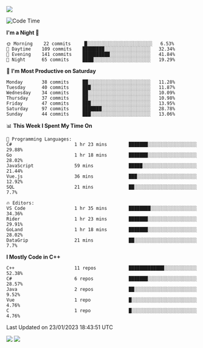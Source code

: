![](https://komarev.com/ghpvc/?username=lilpidgey&color=red)
<!--START_SECTION:waka-->
![Code Time](http://img.shields.io/badge/Code%20Time-1%2C475%20hrs%2011%20mins-blue)

**I'm a Night 🦉** 

```text
🌞 Morning    22 commits     █░░░░░░░░░░░░░░░░░░░░░░░░   6.53% 
🌆 Daytime    109 commits    ████████░░░░░░░░░░░░░░░░░   32.34% 
🌃 Evening    141 commits    ██████████░░░░░░░░░░░░░░░   41.84% 
🌙 Night      65 commits     ████░░░░░░░░░░░░░░░░░░░░░   19.29%

```
📅 **I'm Most Productive on Saturday** 

```text
Monday       38 commits     ██░░░░░░░░░░░░░░░░░░░░░░░   11.28% 
Tuesday      40 commits     ███░░░░░░░░░░░░░░░░░░░░░░   11.87% 
Wednesday    34 commits     ██░░░░░░░░░░░░░░░░░░░░░░░   10.09% 
Thursday     37 commits     ██░░░░░░░░░░░░░░░░░░░░░░░   10.98% 
Friday       47 commits     ███░░░░░░░░░░░░░░░░░░░░░░   13.95% 
Saturday     97 commits     ███████░░░░░░░░░░░░░░░░░░   28.78% 
Sunday       44 commits     ███░░░░░░░░░░░░░░░░░░░░░░   13.06%

```


📊 **This Week I Spent My Time On** 

```text
💬 Programming Languages: 
C#                       1 hr 23 mins        ███████░░░░░░░░░░░░░░░░░░   29.88% 
Go                       1 hr 18 mins        ███████░░░░░░░░░░░░░░░░░░   28.02% 
JavaScript               59 mins             █████░░░░░░░░░░░░░░░░░░░░   21.44% 
Vue.js                   36 mins             ███░░░░░░░░░░░░░░░░░░░░░░   12.92% 
SQL                      21 mins             ██░░░░░░░░░░░░░░░░░░░░░░░   7.7%

🔥 Editors: 
VS Code                  1 hr 35 mins        ████████░░░░░░░░░░░░░░░░░   34.36% 
Rider                    1 hr 23 mins        ███████░░░░░░░░░░░░░░░░░░   29.91% 
GoLand                   1 hr 18 mins        ███████░░░░░░░░░░░░░░░░░░   28.02% 
DataGrip                 21 mins             ██░░░░░░░░░░░░░░░░░░░░░░░   7.7%

```

**I Mostly Code in C++** 

```text
C++                      11 repos            █████████████░░░░░░░░░░░░   52.38% 
C#                       6 repos             ███████░░░░░░░░░░░░░░░░░░   28.57% 
Java                     2 repos             ██░░░░░░░░░░░░░░░░░░░░░░░   9.52% 
Vue                      1 repo              █░░░░░░░░░░░░░░░░░░░░░░░░   4.76% 
C                        1 repo              █░░░░░░░░░░░░░░░░░░░░░░░░   4.76%

```



 Last Updated on 23/01/2023 18:43:51 UTC
<!--END_SECTION:waka-->
![](https://hit.yhype.me/github/profile?user_id=42968544)
![](https://komarev.com/ghpvc/?lilpidgey)
